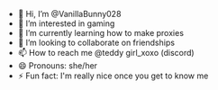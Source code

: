 - 👋 Hi, I’m @VanillaBunny028
- 👀 I’m interested in gaming
- 🌱 I’m currently learning  how to make proxies
- 💞️ I’m looking to collaborate on friendships
- 📫 How to reach me @teddy girl_xoxo (discord)
- 😄 Pronouns: she/her
- ⚡ Fun fact: I'm really nice once you get to know me

<!---
VanillaBunny028/VanillaBunny028 is a ✨ special ✨ repository because its `README.md` (this file) appears on your GitHub profile.
You can click the Preview link to take a look at your changes.
--->
